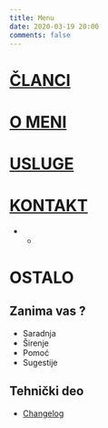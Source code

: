 ```yaml
---
title: Menu
date: 2020-03-19 20:00
comments: false
---
```


# [ČLANCI](/archives)
<!-- ## Poslednjih 5
* [Odgovornost Medija](/articles/odgovornost-medija/)
* [Covid 19](/articles/covid19/)
* [Razlog](/articles/razlog/) -->

# [O MENI](/o-meni)

# [USLUGE](/usluge)

# [KONTAKT](/kontakt)

* - 

# OSTALO
## Zanima vas ?
* Saradnja
* Širenje
* Pomoć
* Sugestije

## Tehnički deo
* [Changelog](/articles/~changelog)
<!-- * [ToDo List](/articles/~todo-list) -->

